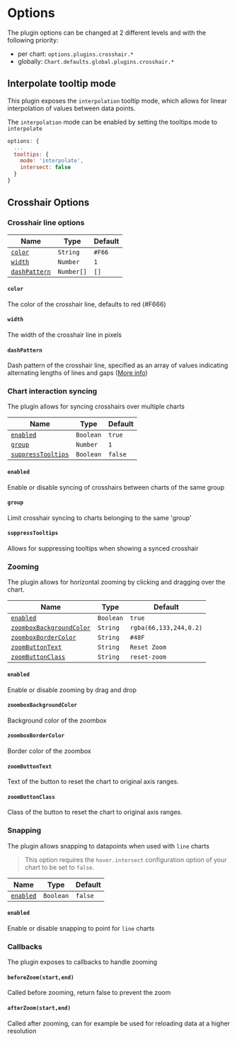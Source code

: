 # Options

The plugin options can be changed at 2 different levels and with the following priority:

- per chart: `options.plugins.crosshair.*`
- globally: `Chart.defaults.global.plugins.crosshair.*`

## Interpolate tooltip mode

This plugin exposes the `interpolation` tooltip mode, which allows for
linear interpolation of values between data points.

The `interpolation` mode can be enabled by setting the tooltips mode to
`interpolate`

```js
options: {
  ...
  tooltips: {
    mode: 'interpolate',
    intersect: false
  }
}
```

## Crosshair Options

### Crosshair line options

| Name | Type | Default
| ---- | ---- | ----
| [`color`](#color) | `String` | `#F66`
| [`width`](#width) | `Number` | `1`
| [`dashPattern`](#dash) | `Number[]` | `[]`


#### `color`
The color of the crosshair line, defaults to red (#F666)
#### `width`
The width of the crosshair line in pixels
#### `dashPattern`
Dash pattern of the crosshair line, specified as an array of values indicating alternating lengths of lines and gaps ([More info](https://developer.mozilla.org/en-US/docs/Web/API/CanvasRenderingContext2D/setLineDash))

### Chart interaction syncing
The plugin allows for syncing crosshairs over multiple charts

| Name | Type | Default
| ---- | ---- | ----
| [`enabled`](#enabled) | `Boolean` | `true`
| [`group`](#group) | `Number` | `1`
| [`suppressTooltips`](#tooltips) | `Boolean` | `false`


#### `enabled`
Enable or disable syncing of crosshairs between charts of the same group
#### `group`
Limit crosshair syncing to charts belonging to the same 'group'
#### `suppressTooltips`
Allows for suppressing tooltips when showing a synced crosshair

### Zooming
The plugin allows for horizontal zooming by clicking and dragging over
the chart.

| Name | Type | Default
| ---- | ---- | ----
| [`enabled`](#enabled) | `Boolean` | `true`
| [`zoomboxBackgroundColor`](#zoomboxBackgroundColor) | `String` | `rgba(66,133,244,0.2)`
| [`zoomboxBorderColor`](#zoomboxBorderColor) | `String` | `#48F`
| [`zoomButtonText`](#zoomButtonText) | `String` | `Reset Zoom`
| [`zoomButtonClass`](#zoomButtonClass) | `String` | `reset-zoom`

#### `enabled`
Enable or disable zooming by drag and drop

#### `zoomboxBackgroundColor`
Background color of the zoombox

#### `zoomboxBorderColor`
Border color of the zoombox

#### `zoomButtonText`
Text of the button to reset the chart to original axis ranges.

#### `zoomButtonClass`
Class of the button to reset the chart to original axis ranges.

### Snapping
The plugin allows snapping to datapoints when used with `line` charts
> This option requires the `hover.intersect` configuration option of your chart to be set to `false`.

| Name | Type | Default
| ---- | ---- | ----
| [`enabled`](#enabled) | `Boolean` | `false`

#### `enabled`
Enable or disable snapping to point for `line` charts

### Callbacks

The plugin exposes to callbacks to handle zooming

#### `beforeZoom(start,end)`
Called before zooming, return false to prevent the zoom
#### `afterZoom(start,end)`
Called after zooming, can for example be used for reloading data at a higher
resolution
